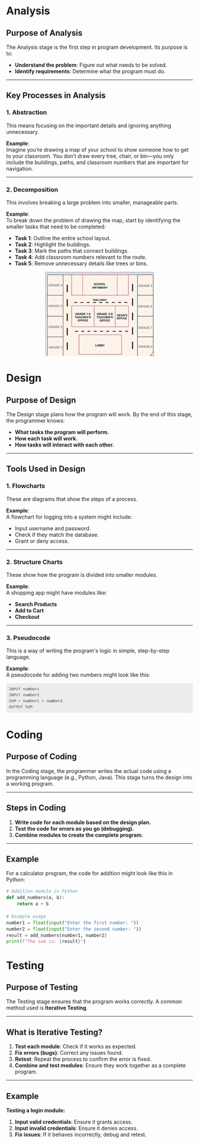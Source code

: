 # Analysis

## Purpose of Analysis

The Analysis stage is the first step in program development. Its purpose is to:

- **Understand the problem**: Figure out what needs to be solved.
- **Identify requirements**: Determine what the program must do.

---

## Key Processes in Analysis

### 1. Abstraction

This means focusing on the important details and ignoring anything unnecessary. 

**Example**:  
Imagine you’re drawing a map of your school to show someone how to get to your classroom. You don’t draw every tree, chair, or bin—you only include the buildings, paths, and classroom numbers that are important for navigation.

---

### 2. Decomposition

This involves breaking a large problem into smaller, manageable parts.

**Example**:  
To break down the problem of drawing the map, start by identifying the smaller tasks that need to be completed:

- **Task 1**: Outline the entire school layout.
- **Task 2**: Highlight the buildings.
- **Task 3**: Mark the paths that connect buildings.
- **Task 4**: Add classroom numbers relevant to the route.
- **Task 5**: Remove unnecessary details like trees or bins.

  
<div align="center">
 
  ![schoolmap](https://github.com/DeniCastro/CompSciAEA/blob/DeniCastro-patch-1/schoolmap.png "School Map")

</div>


# Design

## Purpose of Design

The Design stage plans how the program will work. By the end of this stage, the programmer knows:

- **What tasks the program will perform.**
- **How each task will work.**
- **How tasks will interact with each other.**

---

## Tools Used in Design

### 1. Flowcharts

These are diagrams that show the steps of a process.

**Example**:  
A flowchart for logging into a system might include:  
- Input username and password.  
- Check if they match the database.  
- Grant or deny access.

---

### 2. Structure Charts

These show how the program is divided into smaller modules.

**Example**:  
A shopping app might have modules like:  
- **Search Products**  
- **Add to Cart**  
- **Checkout**

---

### 3. Pseudocode

This is a way of writing the program's logic in simple, step-by-step language.

**Example**:  
A pseudocode for adding two numbers might look like this:

<div align="center">

  ![pseudocode](https://github.com/DeniCastro/CompSciAEA/blob/DeniCastro-patch-1/Pseudocode.png "Pseudo Code")
  
</div>
 
# Coding

## Purpose of Coding

In the Coding stage, the programmer writes the actual code using a programming language (e.g., Python, Java). This stage turns the design into a working program.

---

## Steps in Coding

1. **Write code for each module based on the design plan.**  
2. **Test the code for errors as you go (debugging).**  
3. **Combine modules to create the complete program.**

---

## Example

For a calculator program, the code for addition might look like this in Python:  

```python
# Addition module in Python
def add_numbers(a, b):
    return a + b

# Example usage
number1 = float(input("Enter the first number: "))
number2 = float(input("Enter the second number: "))
result = add_numbers(number1, number2)
print(f"The sum is: {result}")
````
 
# Testing

## Purpose of Testing

The Testing stage ensures that the program works correctly. A common method used is **Iterative Testing**.

---

## What is Iterative Testing?

1. **Test each module**: Check if it works as expected.  
2. **Fix errors (bugs)**: Correct any issues found.  
3. **Retest**: Repeat the process to confirm the error is fixed.  
4. **Combine and test modules**: Ensure they work together as a complete program.

---

## Example

**Testing a login module:**  

1. **Input valid credentials**: Ensure it grants access.  
2. **Input invalid credentials**: Ensure it denies access.  
3. **Fix issues**: If it behaves incorrectly, debug and retest.


